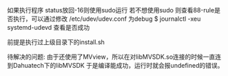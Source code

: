 如果执行程序 status放回-16则使用sudo运行
若不想使用sudo 则查看88-rule是否执行，可以通过修改 /etc/udev/udev.conf 为debug
$ journalctl -xeu systemd-udevd
查看是否成功

前提是执行过上级目录下的install.sh

待解决的问题:
    由于还使用了MVview，所以在对libMVSDK.so连接的时候一直连到Dahuatech下的libMVSDK
    于是编译能成功，运行时就会报undefined的错误。